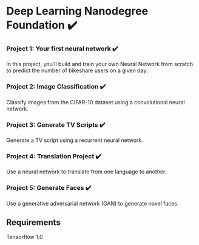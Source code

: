 # Deep Learning Nanodegree Foundation :heavy_check_mark:

### Project 1: Your first neural network :heavy_check_mark:
In this project, you'll build and train your own Neural Network from scratch to predict the number of bikeshare users on a given day.

### Project 2: Image Classification :heavy_check_mark:
Classify images from the CIFAR-10 dataset using a convolutional neural network.

### Project 3: Generate TV Scripts :heavy_check_mark:
Generate a TV script using a recurrent neural network.

### Project 4: Translation Project :heavy_check_mark:
Use a neural network to translate from one language to another.

### Project 5: Generate Faces :heavy_check_mark:
Use a generative adversarial network (GAN) to generate novel faces.


## Requirements
Tensorflow 1.0




